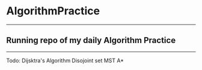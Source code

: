 # AlgorithmPractice
 ---
Running repo of my daily Algorithm Practice
---
---
Todo:
Dijsktra's Algorithm
Disojoint set
MST
A* 
